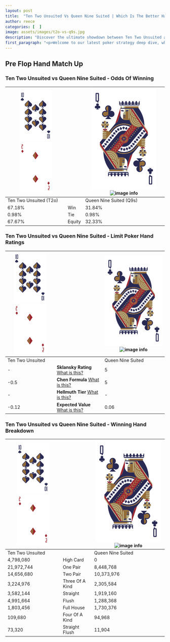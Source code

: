 ```yaml
---
layout: post
title:  "Ten Two Unsuited Vs Queen Nine Suited | Which Is The Better Hand In Poker? A Complete Guide"
author: reece
categories: [  ]
image: assets/images/t2o-vs-q9s.jpg
description: "Discover the ultimate showdown between Ten Two Unsuited and Queen Nine Suited in poker! Uncover the odds, strategies, and scenarios where one hand triumphs over the other. Get ready to up your poker game with this thrilling analysis."
first_paragraph: "<p>Welcome to our latest poker strategy deep dive, where we're pitting two distinct hands against each other in a high-stakes showdown: Ten Two Unsuited vs Queen Nine Suited.</p><p>In the dynamic world of poker, every decision counts, and knowing which hand holds the upper hand is key to your success at the table.</p><p>In this article, we'll dissect these two hands, explore the scenarios where one dominates the other, and equip you with the knowledge to make strategic choices that can tip the odds in your favor.</p><p>Get ready to unravel the intriguing dynamics of these poker hands and elevate your game to new heights.</p>"
---
```




[comment]: # (sp0)

## Pre Flop Hand Match Up

<div class="table hand-ratings" markdown="1"> 



### Ten Two Unsuited vs Queen Nine Suited - Odds Of Winning


    
| ![image info](assets/images/hand1/T.png) ![image info](assets/images/hand1/2o.png) |  | ![image info](assets/images/hand2/Q.png) ![image info](assets/images/hand2/9s.png) |
| -------- | -------- | -------- |
| Ten Two Unsuited (T2o) |  | Queen Nine Suited (Q9s) |
| 67.18% | Win | 31.84% |
| 0.98% | Tie | 0.98% |
| 67.67% | Equity | 32.33% |




[comment]: # (sp1)



### Ten Two Unsuited vs Queen Nine Suited - Limit Poker Hand Ratings


    
| ![image info](assets/images/hand1/T.png) ![image info](assets/images/hand1/2o.png) |  | ![image info](assets/images/hand2/Q.png) ![image info](assets/images/hand2/9s.png) |
| -------- | -------- | -------- |
| Ten Two Unsuited |  | Queen Nine Suited |
| - | **Sklansky Rating** [What is this?](/sklansky-rating-explained) | 5 |
| -0.5 | **Chen Formula** [What is this?](/chen-formula-explained) | 5 |
| - | **Hellmuth Tier** [What is this?](/Hellmuth-tier-explained) | - |
| -0.12 | **Expected Value** [What is this?](/expected-value-explained) | 0.06 |




[comment]: # (sp2)



### Ten Two Unsuited vs Queen Nine Suited - Winning Hand Breakdown


    
| ![image info](assets/images/hand1/T.png) ![image info](assets/images/hand1/2o.png) |  | ![image info](assets/images/hand2/Q.png) ![image info](assets/images/hand2/9s.png) |
| -------- | -------- | -------- |
| Ten Two Unsuited |  | Queen Nine Suited |
| 4,798,080 | High Card | 0 |
| 21,972,744 | One Pair | 8,448,768 |
| 14,656,680 | Two Pair | 10,373,976 |
| 3,224,976 | Three Of A Kind | 2,305,584 |
| 3,582,144 | Straight | 1,919,160 |
| 4,991,664 | Flush | 1,288,368 |
| 1,803,456 | Full House | 1,730,376 |
| 109,680 | Four Of A Kind | 94,968 |
| 73,320 | Straight Flush | 11,904 |




[comment]: # (sp3)



</div>

[comment]: # (sp4)



[comment]: # (sp5)

